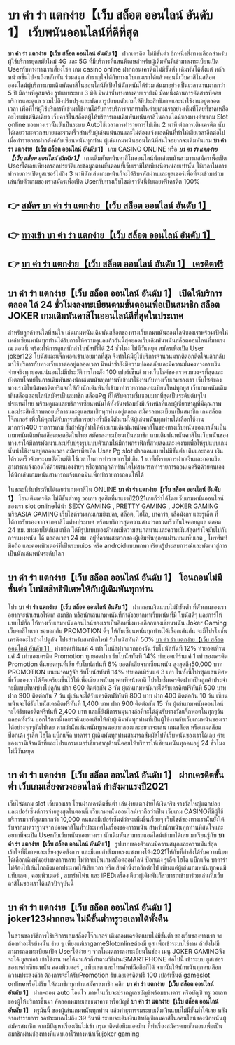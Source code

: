 # บา ค่า ร่า แตกง่าย【เว็บ สล็อต ออนไลน์ อันดับ 1】  เว็บพนันออนไลน์ที่ดีที่สุด

**บา ค่า ร่า แตกง่าย【เว็บ สล็อต ออนไลน์ อันดับ 1】** ฝากเครดิต ไม่มีขั้นต่ำ  อีกหนึ่งสิ่งทางเลือกสำหรับผู้ใช้บริการยุคสมัยใหม่ 4G และ 5G ที่มีบริการที่แสนพิเศษสำหรับผู้เดิมพันที่เข้ามาลงทะเบียนเปิด Userกับทางทางเราเสี่ยงโชค เกม casino online ฝากถอนเครดิตไม่มีขั้นต่ำ เดิมพันได้ตั้งแต่ หลักหน่วยขึ้นไปจนถึงหลักพัน ร่วมสนุก สำราญใจได้กับทางเว็บเกมเราได้แล้วตอนนี้เว็บคาสิโนสล็อตออนไลน์ผู้บริการเกมเดิมพันคาสิโนออนไลน์ที่เปิดให้นักพนันได้ร่วมเล่นมาอย่างเป็นเวลานานมากกว่า 5 ปี มีภาพที่ดูสมจริง รูปแบบระบบ 3 มิติ
มิหนำซ้ำทางทางค่ายเรายังมี มือหนึ่งด้านการคัดสรรที่คอยบริการและดูแล  รวมไปถึงปรับปรุงและพัฒนารูปแบบตัวเกมให้มีประสิทธิภาพและน่าใช้งานอยู่ตลอดเวลา เพื่อที่ให้ผู้ใช้บริการที่เข้ามาใช้งานได้รับการบริการจากทางในค่ายเกมเราอย่างเต็มที่โดยที่ขาดเหลืออะไรแม้แต่นิดเดียว เว็บคาสิโนสล็อตผู้ให้บริการเกมเดิมพันพนันคาสิโนออนไลน์ของทางค่ายเกม Slot online ของทางเรานั้นยังเป็นระบบ Autoใช้เวลาการทำรายการไม่เกิน 2 นาที ต่อการเติมเครดิต นับได้เลยว่าสะดวกสบายและรวดเร็วสำหรับผู้เล่นแน่นอนและไม่ต้องแจ้งแอดมินที่ทำให้เสียเวลาอีกต่อไปเมื่อทำรายการฝากตังค์กับเซียนพนันทุกท่าน
ผู้เล่นเกมพนันออนไลน์ที่สนใจอยากจะเดิมพันเกม **บา ค่า ร่า แตกง่าย【เว็บ สล็อต ออนไลน์ อันดับ 1】** เกม CASINO ONLINE หรือ ***บา ค่า ร่า แตกง่าย【เว็บ สล็อต ออนไลน์ อันดับ 1】*** เกมเดิมพันพนันคาสิโนออนไลน์นักเล่นพนันสามารถสมัครเพื่อเปิด Userได้เลยเพียงกรอกประวัติและข้อมูลตามขั้นตอนที่เว็บเรามีให้เพียงนิดหน่อยเท่านั้น ใช้เวลาในการทำรายการเปิดยูสเซอร์ไม่ถึง 3 นาทีนักเล่นเกมพนันก็จะได้รับรหัสผ่านและยูสเซอร์เพื่อที่จะเข้ามาร่วมเล่นกับตัวเกมของเราสมัครเพื่อเปิด Userกับทางเว็บไซต์เราวันนี้รับเลยฟรีเครดิต 100%

## 👉 [สมัคร บา ค่า ร่า แตกง่าย【เว็บ สล็อต ออนไลน์ อันดับ 1】](https://archa888.com/)
## 👉 [ทางเข้า บา ค่า ร่า แตกง่าย【เว็บ สล็อต ออนไลน์ อันดับ 1】](https://archa888.com/)
## 👉 [บา ค่า ร่า แตกง่าย【เว็บ สล็อต ออนไลน์ อันดับ 1】 เครดิตฟรี](https://archa888.com/)

## บา ค่า ร่า แตกง่าย【เว็บ สล็อต ออนไลน์ อันดับ 1】 เปิดให้บริการตลอด ได้ 24 ชั่วโมงลงทะเบียนตามขั้นตอนเพื่อเป็นสมาชิก สล็อต JOKER เกมเดิมพันคาสิโนออนไลน์ดีที่สุดในประเทศ

สำหรับลูกค้าคนใดที่สนใจ เล่นเกมพนันเดิมพันสล็อตของทางเว็บเกมพนันออนไลน์ของเราพร้อมเปิดให้เหล่าเซียนพนันทุกท่านได้รับการให้ความดูแลแล้ววันนี้สุดยอดเว็บเดิมพันพนันสล็อตออนไลน์ที่มาแรง ณ ตอนนี้ พร้อมให้การดูแลนักล่าโบนัสฟรีได้ 24 ชั่วโมง ไม่มีวันหยุด สมัครเพื่อเปิด User joker123 โบนัสและแจ็กพอตเข้าบ่อยมากที่สุด จึงทำให้มีผู้ใช้บริการจำนวนมากติดอกติดใจแล้วกลับมาใช้บริการกับทางเว็บเราต่ออยู่ตลอดเวลา มิหนำซ้ำยังมีความปลอดภัยและมีความมั่นคงทางการเงินจ่ายจริงทุกยอดแน่นอนไม่มีประวัติการโกงตัง 100 เปอร์เซ็นต์ ทางเว็บไซต์ของเราควบวงจรที่สุดและยังตอบโจทย์ในการเดิมพันของนักเล่นพนันทุกท่านที่เข้ามาใช้งานกับทางเว็บเกมของเรา
เว็บไซต์ของทางเรามีโบนัสเครดิตฟรีแจกให้กับนักเดิมพันที่เข้ามาทำรายการลงทะเบียนใหม่ทุกยูส เว็บเกมพนันเดิมพันสล็อตออนไลน์สมัครเป็นสมาชิก สล็อตPg ที่ได้รับความชื่นชอบมากที่สุดเป็นระดับต้นๆในประเทศไทย พร้อมดูแลและบริการเซียนพนันได้ทั้งวันพร้อมยังมีเจ้าหน้าที่และผู้เชี่ยวชาญที่มีคุณภาพและประสิทธิภาพคอยบริการและดูแลสมาชิกทุกท่านอยู่ตลอด สมัครลงทะเบียนเป็นสมาชิก เกมสล็อตโจ๊กเกอร์ เพื่อให้คุณได้รับการบริการอย่างทั่วถึงมีตัวเกมให้ผู้เล่นพนันทุกท่านได้เลือกใช้งานมากกว่า400 รายการเกม
สิ่งสำคัญที่ทำให้ค่ายเกมเดิมพันพนันคาสิโนของทางเว็บพนันของเรานั้นเป็นเกมพนันเดิมพันสล็อตยอดฮิตในไทย สมัครลงทะเบียนเป็นสมาชิก  เกมเดิมพันพนันคาสิโนเว็บพนันของทางเราได้มีการพัฒนาและปรับปรุงรูปแบบตัวเกมให้มีภาพกราฟิกที่สวยสดและงดงามเพื่อให้รูปแบบเกมนั้นน่าใช้งานอยู่ตลอดเวลา สมัครเพื่อเปิด User Pg slot ฝากถอนแบบไม่มีขั้นต่ำ เติมและถอน เงินได้รวดเร็วด้วยระบบอัตโนมัติ ใช้เวลาในการทำรายการไม่เกิน 1 นาทีทั้งรายการฝากเงินและถอนเงินสามารถแจ้งถอนได้ด้วยตนเองง่ายๆ หรือหากลูกค้าท่านใดไม่สามารถทำรายการถอนเคดริตด้วยตนเองได้นักเล่นเกมพนันสามารถแจ้งแอดมินเพื่อทำรายการถอนให้ได้

ในขณะนี้รับประกันได้เลยว่าเกมคาสิโน ONLINE **บา ค่า ร่า แตกง่าย【เว็บ สล็อต ออนไลน์ อันดับ 1】** โอนเติมเครดิต ไม่มีขั้นต่ำทรู วอเลท สุดฮิตที่มาแรงปี2021เลยก็ว่าได้โดยเว็บเกมพนันออนไลน์ของเรา slot onlineได้นำ SEXY GAMING , PRETTY GAMING , JOKER GAMING หรือASIA GAMING เว็บไซต์รวมเกมเกมยิงปลา, สล็อต, ไฮโล, บาคาร่า, เสือมังกร และรูเล็ต ที่ได้การรับรองจากจากคาสิโนต่างประเทศ พร้อมบริการสุดความสามารถรวดเร็วทันใจคอยดูแล ตลอด 24 ชม. มามอบให้กับสมาชิก ได้มีรูปแบบของตัวเกมมีความสนุกสนานและความมันส์สุดเร้าใจมันไปกับการแทงพนัน ได้ ตลอดเวลา 24 ชม. อยู่ที่ความสะดวกของผู้เดิมพันทุกคนผ่านบนแท็บเลต , โทรศัพท์มือถือ และคอมพิวเตอร์ที่เป็นระบบios หรือ androidแบบพกพา เรียนรู้ประสบการณ์และพัฒนาสู่การเป็นนักเล่นพนันระดับโลก

## บา ค่า ร่า แตกง่าย【เว็บ สล็อต ออนไลน์ อันดับ 1】 โอนถอนไม่มีขั้นต่ำ โบนัสสิทธิพิเศษให้กับผู้เดิมพันทุกท่าน

โปร **บา ค่า ร่า แตกง่าย【เว็บ สล็อต ออนไลน์ อันดับ 1】** ฝากถอนเงินแบบไม่มีขั้นต่ำ ที่ตัวเกมของเราอยากจะนำเสนอให้แก่  สมาชิก หรือนักเล่นเกมพนันที่กำลังอยากหาเว็บพนันที่มี โบนัสดีๆ และการให้แบบไม่กั๊ก ให้ทางเว็บเกมพนันออนไลน์ของเราเป็นอีกหนึ่งทางเลือกของเซียนพนัน Joker Gaming เว็บคาสิโนเรา ขอบอกกับ PROMOTION ดีๆ ให้กับเซียนพนันทุกท่านได้เลือกเล่นกัน จะมีโปรโมชั่นเครดิตอะไรบ้างไปดูกัน
โปรสำหรับสมาชิกใหม่ รับโบนัสทันที 50% [บา ค่า ร่า แตกง่าย【เว็บ สล็อต ออนไลน์ อันดับ 1】](https://archa888.com/) ทำยอดเทิร์นแค่ 4 เท่า
โบนัสฝากแรกของวัน รับโบนัสทันที 12% ทำยอดเทิร์นแค่ 4 เท่าของเครดิต
 Promotion ทุกยอดฝาก รับโบนัสทันที 14% ทำยอดเทิร์นแค่ 1 เท่าของเครดิต
 Promotion คืนยอดทุนที่เสีย รับโบนัสทันที 6% ยอดที่เสียจากเซียนพนัน สูงสุดถึง50,000 บาท
 PROMOTION แนะนำคนรู้จัก รับโบนัสทันที 14% ทำยอดเทิร์นแค่ 3 เท่า
ในทั้งนี้โปรสุดแสนพิศษที่เว็บของเราได้จัดเตรียมขึ้นไว้ให้เพื่อเซียนพนันทุกคนที่หน้าตาดี โปรโมชั่นเครดิตฝากเป็นลูกค้าประจำ จะมีแบบไหนบ้างไปดูกัน
ฝาก 600 ติดต่อกัน 3 วัน ผู้เล่นเกมพนันจะได้รับเครดิตฟรีทันที 500 บาท
ฝาก 900 ติดต่อกัน 7 วัน ผู้เล่นจะได้รับเครดิตฟรีทันที 800 บาท
ฝาก 400 ติดต่อกัน 10 วัน เซียนพนันจะได้รับโบนัสเครดิตฟรีทันที 1,400 บาท
ฝาก 900 ติดต่อกัน 15 วัน ผู้เล่นเกมพนันออนไลน์จะได้รับเครดิตฟรีทันที 2,400 บาท
และก็ยังมีการหมุนกงล้อที่จะได้ลุ้นรับรางวัลแจ็กพอตในทุกๆวัน ตลอดทั้งวัน บอกไว้ตรงนี้เลยว่าคืนยอดเสียให้กับผู้เดิมพันทุกท่านที่เป็นผู้ใช้งานกับเว็บเกมพนันของเราได้อย่างจุกๆกันไปเลย หากว่านักเล่นพนันทุกคนอยากลองและอยากจะเล่น เกมสล็อต หรือเกมสล็อต ป๊อกเด้ง รูเล็ต ไฮโล แบ็กแจ๊ค บาคาร่า ผู้เดิมพันทุกท่านสามารถสัมผัสไปที่เว็บพนันของเราได้เลย ค่ายของเรามีเจ้าหน้าที่และโปรแกรมเมอร์เชี่ยวชาญด้านนี้คอยให้บริการให้เซียนพนันทุกคนอยู่ 24 ชั่วโมง ไม่มีวันหยุด

## บา ค่า ร่า แตกง่าย【เว็บ สล็อต ออนไลน์ อันดับ 1】 ฝากเครดิตขั้นต่ำ  เว็บเกมเสี่ยงดวงออนไลน์ กำลังมาแรงปี2021

เว็บไซต์เกม slot เว็บของเรา โอนฝากเครดิตขั้นต่ำ เล่นง่ายแตกง่ายได้เงินจริง รางวัลใหญ่แตกบ่อยและเปอร์เซ็นต์การจ่ายสูงสุดในตอนนี้ เว็บเกมพนันออนไลน์เราถือว่าเป็น เว็บเกม CASINOที่มีผู้ใช้บริการมากที่สุดมากกว่า 10,000 คนและมีเปอร์เซ็นต์ว่าจะเพิ่มขึ้นเรื่อยๆ เว็บไซต์ของทางเรานั้นยังได้รับจากมาตราฐานจากบ่อนคาสิโนทั่วประเทศในเรื่องของการพนัน สำหรับนักพนันทุกท่านที่สนใจและอยากที่จะเปิด Userกับเว็บพนันของทางเรา นักเดิมพันสามารถแอดไลน์เข้ามาได้เลย
	มาเรียนรู้กับ **บา ค่า ร่า แตกง่าย【เว็บ สล็อต ออนไลน์ อันดับ 1】** รูปแบบของตัวเกมมีความสนุกและความมันส์สุดเร้าใจที่มีภาพและเสียงสุดอลังการ และมีเกมกำลังมาแรงแซงทางโค้ง2021ให้กับที่กำลังได้รับความนิยมได้เลือกเดิมพันอย่างหลากหลาย  ไม่ว่าจะเป็นเกมสล็อตออนไลน์ ป๊อกเด้ง รูเล็ต ไฮโล แบ็กแจ๊ค บาคาร่า ไม่ต้องไปเล่นไกลถึงนอกประเทศให้เสียเวลา หรือเสียค่านั่งรถอีกต่อไป เพียงแค่ผู้เล่นเกมพนันทุกคนมีแท็บเลต , คอมพิวเตอร์ , สมาร์ทโฟน และ iPEDเครื่องเดียวผู้เดิมพันก็สามารถเข้ามาร่วมเล่นกับเว็บคาสิโนของเราได้แล้วปัจจุบันนี้

## บา ค่า ร่า แตกง่าย【เว็บ สล็อต ออนไลน์ อันดับ 1】 joker123ฝากถอน ไม่มีขั้นต่ำทรูวอเลทได้ทั้งคืน

ในส่วนของวิธีการใช้บริการเกมสล็อตโจ๊กเกอร์ เติมถอนเครดิตแบบไม่มีขั้นต่ำ ของเว็บของทางเรา จะต้องทำอะไรบ้างนั้น ง่าย ๆ เพียงแค่เราgameSlotonlineต้องมี ยูส เพื่อเข้าระบบใช้งาน ถ้ายังไม่มีสามารถลงทะเบียนเปิด Userได้ง่าย ๆ จากโหมดการลงทะเบียนในช่อง เมนู JOKER GAMINGจึงจะได้ ยูสเซอร์ เข้าใช้งาน พอได้มาแล้วก็ทำตามวิธีผ่านSMARTPHONE ต่อไปนี้
เข้าระบบ ยูสเซอร์  ของเหล่าเซียนพนัน คอมพิวเตอร์ , แท็บเลต และโทรศัพท์มือถือก็ได้
จากนั้นให้นักพนันทุกคนเลือกความประสงค์ว่า ต้องการจะได้รับPromotion รับเลยเครดิตฟรี 100 เปอร์เซ็นต์ gameslot onlineหรือไม่รับ
ให้สมาชิกทุกท่านสมัครสมาชิก คลิก **บา ค่า ร่า แตกง่าย【เว็บ สล็อต ออนไลน์ อันดับ 1】** ฝาก-ถอน auto โอนไว ภาพในเว็บจะปรากฏเลขบัญชีพร้อมธนาคาร หรือบัญชี ทรู วอเลท ของผู้ให้บริการขึ้นมา
คัดลอกหมายเลขธนาคาร หรือบัญชี **บา ค่า ร่า แตกง่าย【เว็บ สล็อต ออนไลน์ อันดับ 1】** ทรูมันนี่ ของผู้เล่นเกมพนันทุกท่าน แล้วทำธุรกรรมระบบเติมเงินแบบไม่มีขั้นต่ำได้เลย
หลังจากทำรายการ รอประมาณไม่ถึง 39 วินาที ระบบจะเติมเงินเข้าบัญชีเกมคาสิโนออนไลน์ของนักพนันผู้สมัครสมาชิก
หากมีปัญหาเรื่องเงินไม่เข้า กรุณาติดต่อทีมแอดมิน ที่ทำเรื่องสมัครตามขั้นตอนเพื่อเป็นสมาชิกผ่านช่องทางที่แนบเอาไว้ทางหน้าเว็บjoker gaming


